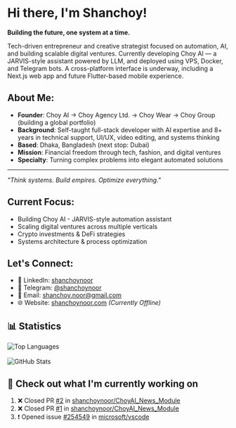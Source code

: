 # Hi there, I'm Shanchoy!

**Building the future, one system at a time.**

Tech-driven entrepreneur and creative strategist focused on automation, AI, and building scalable digital ventures. Currently developing Choy AI — a JARVIS-style assistant powered by LLM, and deployed using VPS, Docker, and Telegram bots. A cross-platform interface is underway, including a Next.js web app and future Flutter-based mobile experience.

## **About Me:**
* **Founder**: Choy AI → Choy Agency Ltd. → Choy Wear → Choy Group (building a global portfolio)
* **Background**: Self-taught full-stack developer with AI expertise and 8+ years in technical support, UI/UX, video editing, and systems thinking
* **Based**: Dhaka, Bangladesh (next stop: Dubai)
* **Mission**: Financial freedom through tech, fashion, and digital ventures
* **Specialty**: Turning complex problems into elegant automated solutions

---
*"Think systems. Build empires. Optimize everything."*

## **Current Focus:**
* Building Choy AI - JARVIS-style automation assistant
* Scaling digital ventures across multiple verticals
* Crypto investments & DeFi strategies
* Systems architecture & process optimization

## **Let's Connect:**
* 💼 LinkedIn: [shanchoynoor](https://linkedin.com/in/shanchoynoor)
* 💬 Telegram: [@shanchoynoor](https://t.me/shanchoynoor)
* 📧 Email: [shanchoy.noor@gmail.com](mailto:shanchoy.noor@gmail.com)
* 🌐 Website: [shanchoynoor.com](https://shanchoynoor.com) *(Currently Offline)*


## **📊 Statistics**
![Top Languages](https://github-readme-stats.vercel.app/api/top-langs/?username=shanchoynoor&layout=compact&theme=light)
<br>
<br>
![GitHub Stats](https://github-readme-stats.vercel.app/api?username=shanchoynoor&show_icons=true&theme=light)

## **👷 Check out what I'm currently working on**
<!--START_SECTION:activity-->
1. ❌ Closed PR [#2](https://github.com/shanchoynoor/ChoyAI_News_Module/pull/2) in [shanchoynoor/ChoyAI_News_Module](https://github.com/shanchoynoor/ChoyAI_News_Module)
2. ❌ Closed PR [#1](https://github.com/shanchoynoor/ChoyAI_News_Module/pull/1) in [shanchoynoor/ChoyAI_News_Module](https://github.com/shanchoynoor/ChoyAI_News_Module)
3. ❗ Opened issue [#254549](https://github.com/microsoft/vscode/issues/254549) in [microsoft/vscode](https://github.com/microsoft/vscode)
<!--END_SECTION:activity-->
          
